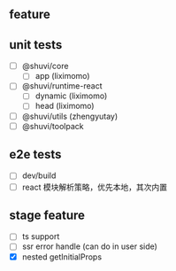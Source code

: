 ## feature

## unit tests

- [ ] @shuvi/core
  - [ ] app (liximomo)
- [ ] @shuvi/runtime-react
  - [ ] dynamic (liximomo)
  - [ ] head (liximomo)
- [ ] @shuvi/utils (zhengyutay)
- [ ] @shuvi/toolpack

## e2e tests

- [ ] dev/build
- [ ] react 模块解析策略，优先本地，其次内置

## stage feature

- [ ] ts support
- [ ] ssr error handle (can do in user side)
- [x] nested getInitialProps
